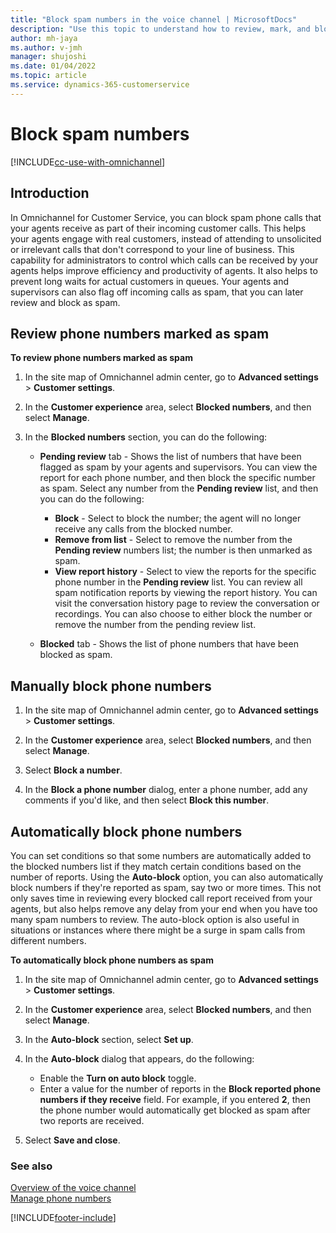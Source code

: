 ```yaml
---
title: "Block spam numbers in the voice channel | MicrosoftDocs"
description: "Use this topic to understand how to review, mark, and block spam numbers in Omnichannel for Customer Service."
author: mh-jaya
ms.author: v-jmh
manager: shujoshi
ms.date: 01/04/2022
ms.topic: article
ms.service: dynamics-365-customerservice
---
```


# Block spam numbers

[!INCLUDE[cc-use-with-omnichannel](../includes/cc-use-with-omnichannel.md)]

## Introduction

In Omnichannel for Customer Service, you can block spam phone calls that your agents receive as part of their incoming customer calls. This helps your agents engage with real customers​, instead of attending to unsolicited or irrelevant calls that don't correspond to your line of business. This capability for administrators to control which calls can be received by your agents helps improve efficiency and productivity of agents​. It also helps to prevent long waits for actual customers in queues​. Your agents and supervisors can also flag off incoming calls as spam, that you can later review and block as spam.

## Review phone numbers marked as spam

**To review phone numbers marked as spam**

1. In the site map of Omnichannel admin center, go to **Advanced settings** > **Customer settings**.

2. In the **Customer experience** area, select **Blocked numbers**, and then select **Manage**.

3. In the **Blocked numbers** section, you can do the following:

    - **Pending review** tab - Shows the list of numbers that have been flagged as spam by your agents and supervisors. You can view the report for each phone number, and then block the specific number as spam. Select any number from the **Pending review** list, and then you can do the following:
      - **Block** - Select to block the number; the agent will no longer receive any calls from the blocked number.
      - **Remove from list** - Select to remove the number from the **Pending review** numbers list; the number is then unmarked as spam.
      - **View report history** - Select to view the reports for the specific phone number in the **Pending review** list. You can review all spam notification reports by viewing the report history​. You can visit the conversation history page to review the conversation or recordings.​ You can also choose to either block the number or remove the number from the pending review list.

    - **Blocked** tab - Shows the list of phone numbers that have been blocked as spam.

## Manually block phone numbers

1. In the site map of Omnichannel admin center, go to **Advanced settings** > **Customer settings**.
  
2. In the **Customer experience** area, select **Blocked numbers**, and then select **Manage**.

3. Select **Block a number**.

4. In the **Block a phone number** dialog, enter a phone number, add any comments if you'd like, and then select **Block this number**.

## Automatically block phone numbers

You can set conditions so that some numbers are automatically added to the blocked numbers list if they match certain conditions based on the number of reports. Using the **Auto-block** option, you can also automatically block numbers if they're reported as spam, say two or more times. This not only saves time in reviewing every blocked call report received from your agents, but also helps remove any delay from your end when you have too many spam numbers to review. The auto-block option is also useful in situations or instances where there might be a surge in spam calls from different numbers.

**To automatically block phone numbers as spam**

1. In the site map of Omnichannel admin center, go to **Advanced settings** > **Customer settings**.

2. In the **Customer experience** area, select **Blocked numbers**, and then select **Manage**.

3. In the **Auto-block** section, select **Set up**.

4. In the **Auto-block** dialog that appears, do the following:
   - Enable the **Turn on auto block** toggle.
   - Enter a value for the number of reports in the **Block reported phone numbers if they receive** field. For example, if you entered **2**, then the phone number would automatically get blocked as spam after two reports are received.

5. Select **Save and close**.

### See also

[Overview of the voice channel](voice-channel.md)  
[Manage phone numbers](voice-channel-manage-phone-numbers.md)  

[!INCLUDE[footer-include](../includes/footer-banner.md)]
